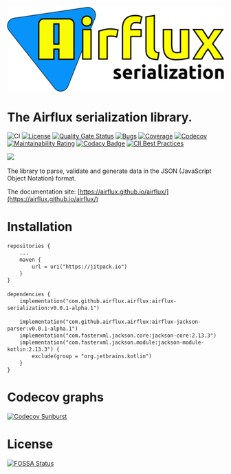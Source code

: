 <img src="docs/logo.png" alt="Airflux logo" />

# The Airflux serialization library.

![CI](https://github.com/airflux/airflux/workflows/CI/badge.svg)
[![License](https://img.shields.io/badge/License-Apache_2.0-blue.svg)](https://opensource.org/licenses/Apache-2.0)
[![Quality Gate Status](https://sonarcloud.io/api/project_badges/measure?project=airflux_airflux&metric=alert_status)](https://sonarcloud.io/dashboard?id=airflux_airflux)
[![Bugs](https://sonarcloud.io/api/project_badges/measure?project=airflux_airflux&metric=bugs)](https://sonarcloud.io/dashboard?id=airflux_airflux)
[![Coverage](https://sonarcloud.io/api/project_badges/measure?project=airflux_airflux&metric=coverage)](https://sonarcloud.io/dashboard?id=airflux_airflux)
[![Codecov](https://codecov.io/gh/airflux/airflux/branch/main/graph/badge.svg?token=QBD7092MJI)](https://codecov.io/gh/airflux/airflux)
[![Maintainability Rating](https://sonarcloud.io/api/project_badges/measure?project=airflux_airflux&metric=sqale_rating)](https://sonarcloud.io/dashboard?id=airflux_airflux)
[![Codacy Badge](https://app.codacy.com/project/badge/Grade/53e1a68ffc064a6e8d9a01a4c3027764)](https://www.codacy.com/gh/airflux/airflux/dashboard?utm_source=github.com&amp;utm_medium=referral&amp;utm_content=airflux/airflux&amp;utm_campaign=Badge_Grade)
[![CII Best Practices](https://bestpractices.coreinfrastructure.org/projects/5511/badge)](https://bestpractices.coreinfrastructure.org/projects/5511)


[![](https://jitpack.io/v/airflux/airflux.svg)](https://jitpack.io/#airflux/airflux)

The library to parse, validate and generate data in the JSON (JavaScript Object Notation) format.

The documentation site: [https://airflux.github.io/airflux/](https://airflux.github.io/airflux/)

# Installation
```
repositories {
    ...
    maven {
        url = uri("https://jitpack.io")
    }
}

dependencies {
    implementation("com.github.airflux.airflux:airflux-serialization:v0.0.1-alpha.1")
    
    implementation("com.github.airflux.airflux:airflux-jackson-parser:v0.0.1-alpha.1")
    implementation("com.fasterxml.jackson.core:jackson-core:2.13.3")
    implementation("com.fasterxml.jackson.module:jackson-module-kotlin:2.13.3") {
        exclude(group = "org.jetbrains.kotlin")
    }
}
```

# Codecov graphs

[![Codecov Sunburst](https://codecov.io/gh/airflux/airflux/branch/main/graphs/sunburst.svg?token=QBD7092MJI)](https://codecov.io/gh/airflux/airflux/branch/main/graphs/sunburst.svg?token=QBD7092MJI)

# License

[![FOSSA Status](https://app.fossa.com/api/projects/git%2Bgithub.com%2Fairflux%2Fairflux.svg?type=large)](https://app.fossa.com/projects/git%2Bgithub.com%2Fairflux%2Fairflux?ref=badge_large)
